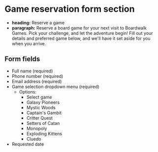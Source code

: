 # Game reservation form section 

- **heading:** Reserve a game
- **paragraph:** Reserve a board game for your next visit to Boardwalk Games. Pick your challenge, and let the adventure begin! Fill out your details and preferred game below, and we'll have it set aside for you when you arrive.

## Form fields

- Full name (required)
- Phone number (required)
- Email address (required)
- Game selection dropdown menu (required)
    - Options:
        - Select game
        - Galaxy Pioneers
        - Mystic Woods
        - Captain's Gambit
        - Critter Quest
        - Setters of Catan
        - Monopoly
        - Exploding Kittens
        - Cluedo
- Requested date